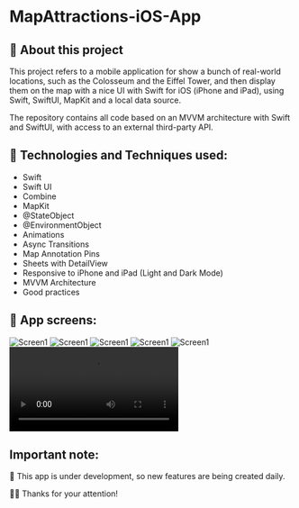 # MapAttractions-iOS-App

## 📱 About this project
This project refers to a mobile application for show a bunch of real-world locations, such as the Colosseum and the Eiffel Tower, and then display them on the map with a nice UI with Swift for iOS (iPhone and iPad), using Swift, SwiftUI, MapKit and a local data source.

The repository contains all code based on an MVVM architecture with Swift and SwiftUI, with access to an external third-party API.

##  🤔 Technologies and Techniques used:
* Swift
* Swift UI
* Combine
* MapKit
* @StateObject
* @EnvironmentObject
* Animations
* Async Transitions
* Map Annotation Pins
* Sheets with DetailView
* Responsive to iPhone and iPad (Light and Dark Mode)
* MVVM Architecture
* Good practices

##  📱 App screens:
![Screen1](https://github.com/edsonpsantos/images/blob/main/MapAttractions/image1.png)
![Screen1](https://github.com/edsonpsantos/images/blob/main/MapAttractions/image2.png)
![Screen1](https://github.com/edsonpsantos/images/blob/main/MapAttractions/image3.png)
![Screen1](https://github.com/edsonpsantos/images/blob/main/MapAttractions/image4.png)
![Screen1](https://github.com/edsonpsantos/images/blob/main/MapAttractions/image5.png)
![Screen1](https://github.com/edsonpsantos/images/blob/main/MapAttractions/image6.mov)


## Important note:
🚀 This app is under development, so new features are being created daily.

🙏🏽 Thanks for your attention! 

